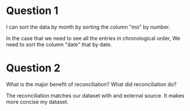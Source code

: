 # Question 1

I can sort the data by month by sorting the column "mo" by number.

In the case that we need to see all the entries in chronological order, We need to sort the column "date" that by date.

# Question 2

What is the major benefit of reconciliation? What did reconciliation do?

The reconciliation matches our dataset with and external source. It makes more concise my dataset. 

